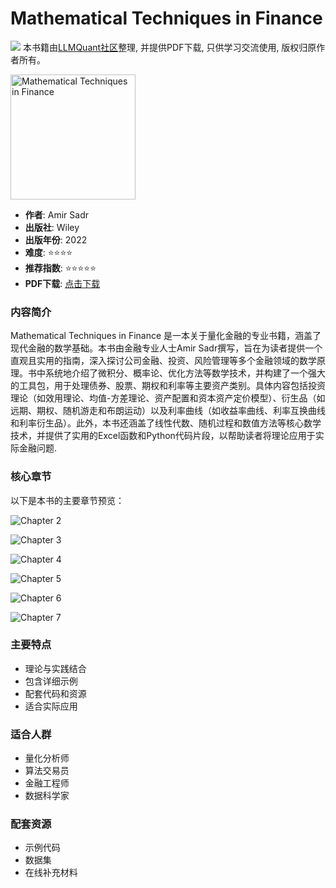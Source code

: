 # Mathematical Techniques in Finance

![](https://fastly.jsdelivr.net/gh/bucketio/img3@main/2024/09/04/1725464231869-e0b2f727-2a0f-4270-bf6c-31ddc350426a.gif)
本书籍由[LLMQuant社区](https://llmquant.com/)整理, 并提供PDF下载, 只供学习交流使用, 版权归原作者所有。

<img src="1.png" alt="Mathematical Techniques in Finance" width="200"/>

- **作者**: Amir Sadr
- **出版社**: Wiley
- **出版年份**: 2022
- **难度**: ⭐⭐⭐⭐
- **推荐指数**: ⭐⭐⭐⭐⭐
- **PDF下载**: [点击下载](https://github.com/LLMQuant/asset/blob/main/%20Mathematical%20Techniques%20in%20Finance_%20An%20Introduction%20(2022%2C%20Wiley).pdf)

### 内容简介

Mathematical Techniques in Finance 是一本关于量化金融的专业书籍，涵盖了现代金融的数学基础。本书由金融专业人士Amir Sadr撰写，旨在为读者提供一个直观且实用的指南，深入探讨公司金融、投资、风险管理等多个金融领域的数学原理。书中系统地介绍了微积分、概率论、优化方法等数学技术，并构建了一个强大的工具包，用于处理债券、股票、期权和利率等主要资产类别。具体内容包括投资理论（如效用理论、均值-方差理论、资产配置和资本资产定价模型）、衍生品（如远期、期权、随机游走和布朗运动）以及利率曲线（如收益率曲线、利率互换曲线和利率衍生品）。此外，本书还涵盖了线性代数、随机过程和数值方法等核心数学技术，并提供了实用的Excel函数和Python代码片段，以帮助读者将理论应用于实际金融问题.

### 核心章节

以下是本书的主要章节预览：

![Chapter 2](2.png)

![Chapter 3](3.png)

![Chapter 4](4.png)

![Chapter 5](5.png)

![Chapter 6](6.png)

![Chapter 7](7.png)

### 主要特点

- 理论与实践结合
- 包含详细示例
- 配套代码和资源
- 适合实际应用

### 适合人群

- 量化分析师
- 算法交易员
- 金融工程师
- 数据科学家

### 配套资源

- 示例代码
- 数据集
- 在线补充材料